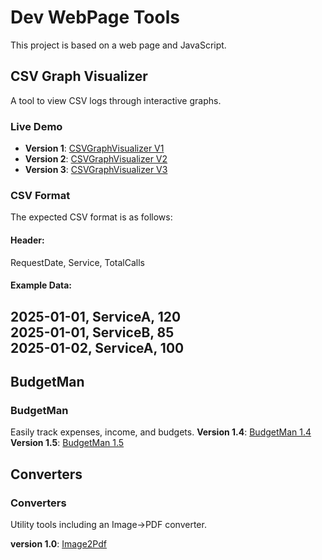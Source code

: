# Dev WebPage Tools

This project is based on a web page and JavaScript.
## CSV Graph Visualizer
A tool to view CSV logs through interactive graphs.
### Live Demo
- **Version 1**: [CSVGraphVisualizer V1](https://pchandv.github.io/WebPageTools/CSVGraph/V1/)
- **Version 2**: [CSVGraphVisualizer V2](https://pchandv.github.io/WebPageTools/CSVGraph/V2/)
- **Version 3**: [CSVGraphVisualizer V3](https://pchandv.github.io/WebPageTools/CSVGraph/V3/)
### CSV Format
The expected CSV format is as follows:
#### Header:
RequestDate, Service, TotalCalls
#### Example Data:
2025-01-01, ServiceA, 120  
2025-01-01, ServiceB, 85  
2025-01-02, ServiceA, 100
---

BudgetMan
----------
### BudgetMan
Easily track expenses, income, and budgets.
**Version 1.4**: [BudgetMan 1.4](https://pchandv.github.io/WebPageTools/BudgetMan/1.4)
**Version 1.5**: [BudgetMan 1.5](https://pchandv.github.io/WebPageTools/BudgetMan/1.5)

Converters
----------
### Converters
Utility tools including an Image→PDF converter.

**version 1.0**: [Image2Pdf](https://pchandv.github.io/WebPageTools/Converters/Image2pdf)
